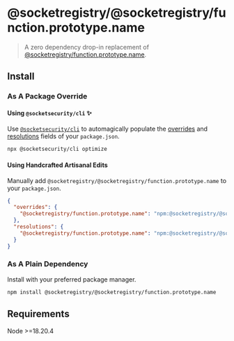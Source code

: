 # @socketregistry/@socketregistry/function.prototype.name

> A zero dependency drop-in replacement of
> [@socketregistry/function.prototype.name](https://www.npmjs.com/package/@socketregistry/function.prototype.name).

## Install

### As A Package Override

#### Using `@socketsecurity/cli` :sparkles:

Use [`@socketsecurity/cli`](https://www.npmjs.com/package/@socketsecurity/cli)
to automagically populate the
[overrides](https://docs.npmjs.com/cli/v9/configuring-npm/package-json#overrides)
and [resolutions](https://yarnpkg.com/configuration/manifest#resolutions) fields
of your `package.json`.

```sh
npx @socketsecurity/cli optimize
```

#### Using Handcrafted Artisanal Edits

Manually add `@socketregistry/@socketregistry/function.prototype.name` to your
`package.json`.

```json
{
  "overrides": {
    "@socketregistry/function.prototype.name": "npm:@socketregistry/@socketregistry/function.prototype.name@^1"
  },
  "resolutions": {
    "@socketregistry/function.prototype.name": "npm:@socketregistry/@socketregistry/function.prototype.name@^1"
  }
}
```

### As A Plain Dependency

Install with your preferred package manager.

```sh
npm install @socketregistry/@socketregistry/function.prototype.name
```

## Requirements

Node &gt;=18.20.4
